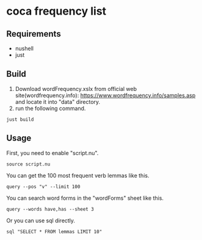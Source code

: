 # coca frequency list

## Requirements

- nushell
- just

## Build

1. Download wordFrequency.xslx from official web site(wordfrequency.info): https://www.wordfrequency.info/samples.asp and locate it into "data" directory.
2. run the following command.

```shell
just build
```

## Usage

First, you need to enable "script.nu".

```shell
source script.nu
```

You can get the 100 most frequent verb lemmas like this.

```shell
query --pos "v" --limit 100
```

You can search word forms in the "wordForms" sheet like this.

```shell
query --words have,has --sheet 3
```

Or you can use sql directly.

```shell
sql "SELECT * FROM lemmas LIMIT 10"
```
